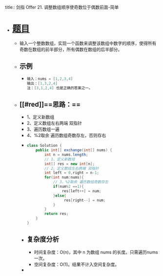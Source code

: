 title:: 剑指 Offer 21. 调整数组顺序使奇数位于偶数前面-简单

- # [题目](https://leetcode.cn/problems/diao-zheng-shu-zu-shun-xu-shi-qi-shu-wei-yu-ou-shu-qian-mian-lcof/)
	- 输入一个整数数组，实现一个函数来调整该数组中数字的顺序，使得所有奇数在数组的前半部分，所有偶数在数组的后半部分。
	- ## 示例
		- ```java
		  输入：nums = [1,2,3,4]
		  输出：[1,3,2,4] 
		  注：[3,1,2,4] 也是正确的答案之一。
		  ```
	- ## [[#red]]==**思路：**==
		- 1、定义新数组
		- 2、定义数组左右两端 双指针
		- 3、遍历数组一遍
		- 4、%2取余 遍历数组奇数存左，否则存右
		- ```java
		  class Solution {
		      public int[] exchange(int[] nums) {
		          int n = nums.length;
		          // 1、定义新数组
		          int[] res = new int[n];
		          // 2、定义数组左右两端 双指针
		          int left = 0,right = n-1;
		          for(int num:nums){
		              // 3、%2取余 遍历数组奇数存左
		              if(num%2 ==1){
		                  res[left++] = num;
		              }else{
		                   res[right--] = num;
		              }
		          }
		          return res;
		      }
		  }
		  ```
		- ## 复杂度分析
			- 时间复杂度：O(n)，其中 n 为数组 nums 的长度。只需遍历nums 一次。
			- 空间复杂度：O(1)。结果不计入空间复杂度。
		-